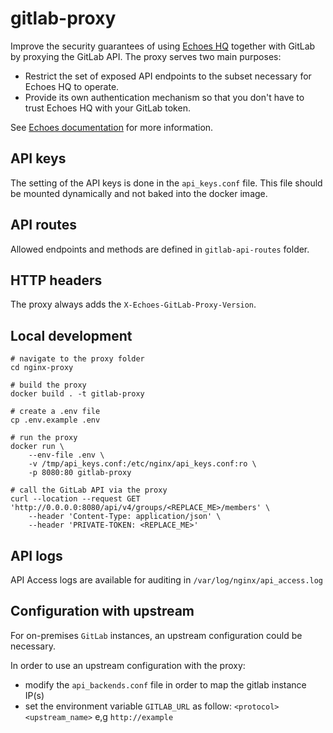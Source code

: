 # gitlab-proxy

Improve the security guarantees of using [Echoes HQ](https://echoeshq.com)
together with GitLab by proxying the GitLab API. The proxy serves two main
purposes:

* Restrict the set of exposed API endpoints to the subset necessary for Echoes
  HQ to operate.
* Provide its own authentication mechanism so that you don't have to trust
  Echoes HQ with your GitLab token.

See [Echoes documentation](https://docs.echoeshq.com/gitlab-api-proxy) for more
information.

## API keys

The setting of the API keys is done in the `api_keys.conf` file. This file
should be mounted dynamically and not baked into the docker image.

## API routes

Allowed endpoints and methods are defined in `gitlab-api-routes` folder.

## HTTP headers

The proxy always adds the `X-Echoes-GitLab-Proxy-Version`.

## Local development

```console
# navigate to the proxy folder
cd nginx-proxy

# build the proxy
docker build . -t gitlab-proxy

# create a .env file
cp .env.example .env

# run the proxy
docker run \
    --env-file .env \
    -v /tmp/api_keys.conf:/etc/nginx/api_keys.conf:ro \
    -p 8080:80 gitlab-proxy
```

```console
# call the GitLab API via the proxy
curl --location --request GET 'http://0.0.0.0:8080/api/v4/groups/<REPLACE_ME>/members' \
    --header 'Content-Type: application/json' \
    --header 'PRIVATE-TOKEN: <REPLACE_ME>'
```

## API logs

API Access logs are available for auditing in `/var/log/nginx/api_access.log`

## Configuration with upstream

For on-premises `GitLab` instances, an upstream configuration could be necessary.

In order to use an upstream configuration with the proxy:

- modify the `api_backends.conf` file in order to map the gitlab instance IP(s)
- set the environment variable `GITLAB_URL` as follow: `<protocol><upstream_name>` e,g `http://example`
